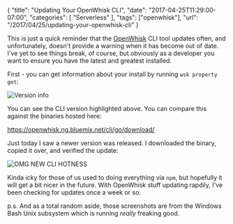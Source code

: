
{
	"title": "Updating Your OpenWhisk CLI",
	"date": "2017-04-25T11:29:00-07:00",
	"categories": [
		"Serverless"
	],
	"tags": ["openwhisk"],
	"url": "/2017/04/25/updating-your-openwhisk-cli"
}

This is just a quick reminder that the [OpenWhisk](https://developer.ibm.com/openwhisk/) CLI tool updates often, and unfortunately, doesn't provide a warning when it has become out of date. I've yet to see things break, of course, but obviously as a developer you want to ensure you have the latest and greatest installed.

First - you can get information about your install by running `wsk property get`:

![Version info](https://static.raymondcamden.com/images/2017/4/owcli1.png)

You can see the CLI version highlighted above. You can compare this against the binaries hosted here: 

https://openwhisk.ng.bluemix.net/cli/go/download/

Just today I saw a newer version was released. I downloaded the binary, copied it over, and verified the update:

![OMG NEW CLI HOTNESS](https://static.raymondcamden.com/images/2017/4/owcli2.png)

Kinda icky for those of us used to doing everything via `npm`, but hopefully it will get a bit nicer in the future. With OpenWhisk stuff updating rapdily, I've been checking for updates once a week or so.

p.s. And as a total random aside, those screenshots are from the Windows Bash Unix subsystem which is running *really* freaking good. 